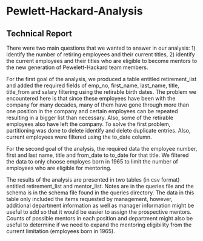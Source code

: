 # Pewlett-Hackard-Analysis
## Technical Report

There were two main questions that we wanted to answer in our analysis: 1) identify the number of retiring employees and their current titles, 2) identify the current employees and their titles who are eligible to become mentors to the new generation of Pewelett-Hackard team members.

For the first goal of the analysis, we produced a table entitled retirement_list and added the required fields of emp_no, first_name, last_name, title, title_from and salary filtering using the retirable birth dates. The problem we encountered here is that since these employees have been with the company for many decades, many of them have gone through more than one position in the company and certain employees can be repeated resulting in a bigger list than necessary. Also, some of the retirable employees also have left the company. To solve the first problem, partitioning was done to delete identify and delete duplicate entries. Also, current employees were filtered using the to_date column.

For the second goal of the analysis, the required data the employee number, first and last name, title and from_date to to_date for that title. We filtered the data to only choose employes born in 1965 to limit the number of employees who are eligible for mentoring.

The results of the analysis are presented in two tables (in csv format) entitled retirement_list and mentor_list. Notes are in the queries file and the schema is in the schema file found in the queries directory. The data in this table only included the items requested by management, however, additional department information as well as manager information might be useful to add so that it would be easier to assign the prospective mentors. Counts of possible mentors in each position and department might also be useful to determine if we need to expand the mentoring eligibility from the current limitation (employees born in 1965). 
